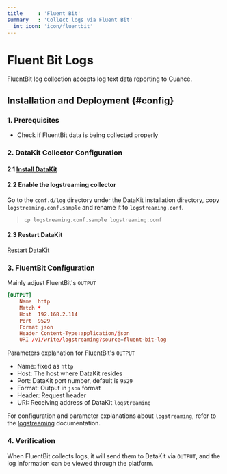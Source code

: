 ```yaml
---
title     : 'Fluent Bit'
summary   : 'Collect logs via Fluent Bit'
__int_icon: 'icon/fluentbit'
---
```


<!-- markdownlint-disable MD025 -->
# Fluent Bit Logs
<!-- markdownlint-enable -->

FluentBit log collection accepts log text data reporting to Guance.

## Installation and Deployment {#config}

### 1. Prerequisites

- Check if FluentBit data is being collected properly

### 2. DataKit Collector Configuration

#### 2.1 [Install DataKit](../datakit/datakit-install.md)

#### 2.2 Enable the logstreaming collector

Go to the `conf.d/log` directory under the DataKit installation directory, copy `logstreaming.conf.sample` and rename it to `logstreaming.conf`.

> `cp logstreaming.conf.sample logstreaming.conf`

#### 2.3 Restart DataKit

[Restart DataKit](../datakit/datakit-service-how-to.md#manage-service)


### 3. FluentBit Configuration

Mainly adjust FluentBit's `OUTPUT`

``` toml
[OUTPUT]
    Name  http
    Match *
    Host  192.168.2.114
    Port  9529
    Format json
    Header Content-Type:application/json
    URI /v1/write/logstreaming?source=fluent-bit-log
```

Parameters explanation for FluentBit's `OUTPUT`

- Name: fixed as `http`
- Host: The host where DataKit resides
- Port: DataKit port number, default is `9529`
- Format: Output in `json` format
- Header: Request header
- URI: Receiving address of DataKit `logstreaming`

For configuration and parameter explanations about `logstreaming`, refer to the [logstreaming](./logstreaming.md) documentation.

### 4. Verification

When FluentBit collects logs, it will send them to DataKit via `OUTPUT`, and the log information can be viewed through the platform.